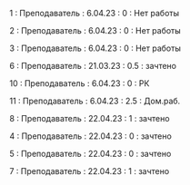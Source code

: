 1 : Преподаватель : 6.04.23 : 0 : Нет работы

2 : Преподаватель : 6.04.23 : 0 : Нет работы

3 : Преподаватель : 6.04.23 : 0 : Нет работы

6 : Преподаватель : 21.03.23 : 0.5 : зачтено

10 : Преподаватель : 6.04.23 : 0 : РК

11 : Преподаватель : 6.04.23 : 2.5 : Дом.раб.

8 : Преподаватель : 22.04.23 : 1 : зачтено

4 : Преподаватель : 22.04.23 : 0 : зачтено

5 : Преподаватель : 22.04.23 : 0 : зачтено

7 : Преподаватель : 22.04.23 : 1 : зачтено
